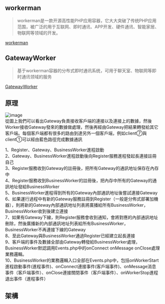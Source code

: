 ## workerman
>workerman是一款开源高性能PHP应用容器，它大大突破了传统PHP应用范围，被广泛的用于互联网、即时通讯、APP开发、硬件通讯、智能家居、物联网等领域的开发。<br>

[workerman](https://www.workerman.net/)
## GatewayWorker
>基于workerman容器的分布式即时通讯系统，可用于聊天室、物联网等即时通讯领域的服务<br>

[GatewayWorker](https://www.workerman.net/doc/gateway-worker/)

## 原理

![image](https://user-images.githubusercontent.com/97031067/224073900-4e0e65cf-aed1-48c1-b928-752720d577db.png)<br>
從圖上我們可以看出Gateway負責接收客戶端的連接以及連接上的數據，然後Worker接收Gateway發來的數據做處理，然後再經由Gateway把結果轉發給其它客戶端。每個客戶端都有很多的路由到達另外一個客戶端，例如client⑦與client①可以經由藍色路徑完成數據通訊

1、Register、Gateway、BusinessWorker進程啟動<br>
2、Gateway、BusinessWorker進程啟動後向Register服務進程發起長連接註冊自己<br>
3、Register服務收到Gateway的註冊後，把所有Gateway的通訊地址保存在內存中<br>
4、Register服務收到BusinessWorker的註冊後，把內存中所有的Gateway的通訊地址發給BusinessWorker<br>
5、BusinessWorker進程得到所有的Gateway內部通訊地址後嘗試連接Gateway<br>
6、如果運行過程中有新的Gateway服務註冊到Register（一般是分佈式部署加機器），則將新的Gateway內部通訊地址列表將廣播給所有BusinessWorker，BusinessWorker收到後建立連接<br>
7、如果有Gateway下線，則Register服務會收到通知，會將對應的內部通訊地址刪除，然後廣播新的內部通訊地址列表給所有BusinessWorker，BusinessWorker不再連接下線的Gateway<br>
8、至此Gateway與BusinessWorker通過Register已經建立起長連接<br>
9、客戶端的事件及數據全部由Gateway轉發給BusinessWorker處理，BusinessWorker默認調用Events.php中的onConnect onMessage onClose處理業務邏輯。 <br>
10、BusinessWorker的業務邏輯入口全部在Events.php中，包括onWorkerStart進程啟動事件(進程事件)、onConnect連接事件(客戶端事件)、onMessage消息事件（客戶端事件）、onClose連接關閉事件（客戶端事件）、onWorkerStop進程退出事件（進程事件）<br>

## 架構


